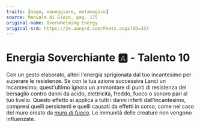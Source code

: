 ```yaml
---
traits: [mago, maneggiare, metamagico]
source: Manuale di Gioco, pag. 175
original-name: Overwhelming Energy
original-srd: https://2e.aonprd.com/Feats.aspx?ID=337
---
```


# Energia Soverchiante :a: - Talento 10

Con un gesto elaborato, alteri l'energia sprigionata dal tuo incantesimo per
superare le resistenze. Se con la tua azione successiva Lanci un Incantesimo,
quest'ultimo ignora un ammontare di punti di resistenza del bersaglio contro
danni da acido, elettricità, freddo, fuoco o sonoro pari al tuo livello. Questo
effetto si applica a tutti i danni inferti dall'incantesimo, compresi quelli
persistenti e quelli causati da effetti in corso, come nel caso del muro creato
da _[muro di fuoco](/incantesimi/muro-di-fuoco)_. Le immunità delle creature non
vengono influenzate.
